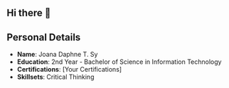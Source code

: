## Hi there 👋

## Personal Details
- **Name**: Joana Daphne T. Sy
- **Education**: 2nd Year - Bachelor of Science in Information Technology
- **Certifications**: [Your Certifications]
- **Skillsets**: Critical Thinking
<!--
**dvphnc/dvphnc** is a ✨ _special_ ✨ repository because its `README.md` (this file) appears on your GitHub profile.


-->
